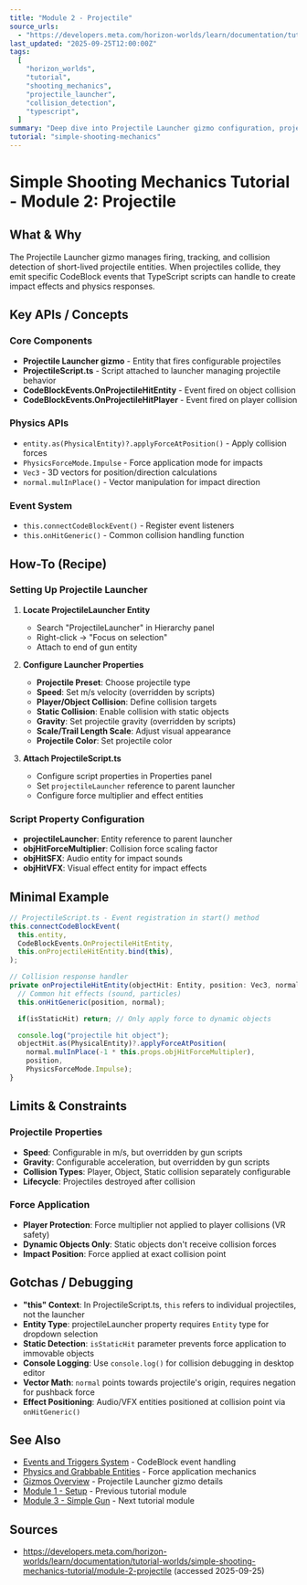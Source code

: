 ```yaml
---
title: "Module 2 - Projectile"
source_urls:
  - "https://developers.meta.com/horizon-worlds/learn/documentation/tutorial-worlds/simple-shooting-mechanics-tutorial/module-2-projectile"
last_updated: "2025-09-25T12:00:00Z"
tags:
  [
    "horizon_worlds",
    "tutorial",
    "shooting_mechanics",
    "projectile_launcher",
    "collision_detection",
    "typescript",
  ]
summary: "Deep dive into Projectile Launcher gizmo configuration, projectile physics, and collision event handling with TypeScript."
tutorial: "simple-shooting-mechanics"
---
```


# Simple Shooting Mechanics Tutorial - Module 2: Projectile

## What & Why

The Projectile Launcher gizmo manages firing, tracking, and collision detection of short-lived projectile entities. When projectiles collide, they emit specific CodeBlock events that TypeScript scripts can handle to create impact effects and physics responses.

## Key APIs / Concepts

### Core Components

- **Projectile Launcher gizmo** - Entity that fires configurable projectiles
- **ProjectileScript.ts** - Script attached to launcher managing projectile behavior
- **CodeBlockEvents.OnProjectileHitEntity** - Event fired on object collision
- **CodeBlockEvents.OnProjectileHitPlayer** - Event fired on player collision

### Physics APIs

- `entity.as(PhysicalEntity)?.applyForceAtPosition()` - Apply collision forces
- `PhysicsForceMode.Impulse` - Force application mode for impacts
- `Vec3` - 3D vectors for position/direction calculations
- `normal.mulInPlace()` - Vector manipulation for impact direction

### Event System

- `this.connectCodeBlockEvent()` - Register event listeners
- `this.onHitGeneric()` - Common collision handling function

## How-To (Recipe)

### Setting Up Projectile Launcher

1. **Locate ProjectileLauncher Entity**

   - Search "ProjectileLauncher" in Hierarchy panel
   - Right-click → "Focus on selection"
   - Attach to end of gun entity

2. **Configure Launcher Properties**

   - **Projectile Preset**: Choose projectile type
   - **Speed**: Set m/s velocity (overridden by scripts)
   - **Player/Object Collision**: Define collision targets
   - **Static Collision**: Enable collision with static objects
   - **Gravity**: Set projectile gravity (overridden by scripts)
   - **Scale/Trail Length Scale**: Adjust visual appearance
   - **Projectile Color**: Set projectile color

3. **Attach ProjectileScript.ts**
   - Configure script properties in Properties panel
   - Set `projectileLauncher` reference to parent launcher
   - Configure force multiplier and effect entities

### Script Property Configuration

- **projectileLauncher**: Entity reference to parent launcher
- **objHitForceMultiplier**: Collision force scaling factor
- **objHitSFX**: Audio entity for impact sounds
- **objHitVFX**: Visual effect entity for impact effects

## Minimal Example

```typescript
// ProjectileScript.ts - Event registration in start() method
this.connectCodeBlockEvent(
  this.entity,
  CodeBlockEvents.OnProjectileHitEntity,
  this.onProjectileHitEntity.bind(this),
);

// Collision response handler
private onProjectileHitEntity(objectHit: Entity, position: Vec3, normal: Vec3, isStaticHit: boolean) {
  // Common hit effects (sound, particles)
  this.onHitGeneric(position, normal);

  if(isStaticHit) return; // Only apply force to dynamic objects

  console.log("projectile hit object");
  objectHit.as(PhysicalEntity)?.applyForceAtPosition(
    normal.mulInPlace(-1 * this.props.objHitForceMultipler),
    position,
    PhysicsForceMode.Impulse);
}
```

## Limits & Constraints

### Projectile Properties

- **Speed**: Configurable in m/s, but overridden by gun scripts
- **Gravity**: Configurable acceleration, but overridden by gun scripts
- **Collision Types**: Player, Object, Static collision separately configurable
- **Lifecycle**: Projectiles destroyed after collision

### Force Application

- **Player Protection**: Force multiplier not applied to player collisions (VR safety)
- **Dynamic Objects Only**: Static objects don't receive collision forces
- **Impact Position**: Force applied at exact collision point

## Gotchas / Debugging

- **"this" Context**: In ProjectileScript.ts, `this` refers to individual projectiles, not the launcher
- **Entity Type**: projectileLauncher property requires `Entity` type for dropdown selection
- **Static Detection**: `isStaticHit` parameter prevents force application to immovable objects
- **Console Logging**: Use `console.log()` for collision debugging in desktop editor
- **Vector Math**: `normal` points towards projectile's origin, requires negation for pushback force
- **Effect Positioning**: Audio/VFX entities positioned at collision point via `onHitGeneric()`

## See Also

- [Events and Triggers System](../../events-triggers-system.md) - CodeBlock event handling
- [Physics and Grabbable Entities](../../physics-grabbable-entities.md) - Force application mechanics
- [Gizmos Overview](../../gizmos-overview.md) - Projectile Launcher gizmo details
- [Module 1 - Setup](./01-setup.md) - Previous tutorial module
- [Module 3 - Simple Gun](./03-simple-gun.md) - Next tutorial module

## Sources

- https://developers.meta.com/horizon-worlds/learn/documentation/tutorial-worlds/simple-shooting-mechanics-tutorial/module-2-projectile (accessed 2025-09-25)
